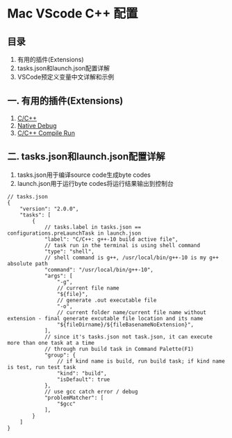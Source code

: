 # Mac VScode C++ 配置
## 目录
1. 有用的插件(Extensions)
2. tasks.json和launch.json配置详解
3. VSCode预定义变量中文详解和示例
## 一. 有用的插件(Extensions)
1. [C/C++](https://marketplace.visualstudio.com/items?itemName=ms-vscode.cpptools)
2. [Native Debug](https://marketplace.visualstudio.com/items?itemName=webfreak.debug)
3. [C/C++ Compile Run](https://marketplace.visualstudio.com/items?itemName=danielpinto8zz6.c-cpp-compile-run)
## 二. tasks.json和launch.json配置详解
1. tasks.json用于编译source code生成byte codes
2. launch.json用于运行byte codes将运行结果输出到控制台
```
// tasks.json
{
    "version": "2.0.0",
    "tasks": [
        {
            // tasks.label in tasks.json == configurations.preLaunchTask in launch.json
            "label": "C/C++: g++-10 build active file",
            // task run in the terminal is using shell command
            "type": "shell",
            // shell command is g++, /usr/local/bin/g++-10 is my g++ absolute path
            "command": "/usr/local/bin/g++-10",
            "args": [
                "-g",
                // current file name
                "${file}",
                // generate .out executable file
                "-o",
                // current folder name/current file name without extension - final generate excutable file location and its name
                "${fileDirname}/${fileBasenameNoExtension}",
            ],
            // since it's tasks.json not task.json, it can execute more than one task at a time
            // through run build task in Command Palette(F1)
            "group": {
                // if kind name is build, run build task; if kind name is test, run test task 
                "kind": "build",
                "isDefault": true
            },
            // use gcc catch error / debug
            "problemMatcher": [
                "$gcc"
            ],
        }
    ]
}
```
